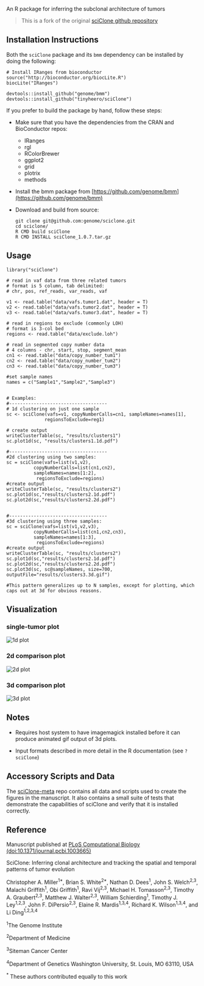 An R package for inferring the subclonal architecture of tumors

> This is a fork of the original [sciClone github repository](https://github.com/genome/sciclone)

## Installation Instructions

Both the `sciClone` package and its `bmm` dependency can be installed by doing the following:

```{r}
# Install IRanges from bioconductor
source("http://bioconductor.org/biocLite.R")
biocLite("IRanges")

devtools::install_github("genome/bmm")
devtools::install_github("tinyheero/sciClone")
```

If you prefer to build the package by hand, follow these steps:

* Make sure that you have the dependencies from the CRAN and BioConductor repos:
	+ IRanges
	+ rgl
	+ RColorBrewer
	+ ggplot2
	+ grid
	+ plotrix
	+ methods

* Install the bmm package from [https://github.com/genome/bmm](https://github.com/genome/bmm)

* Download and build from source:
    ```
    git clone git@github.com:genome/sciclone.git
    cd sciclone/
    R CMD build sciClone
    R CMD INSTALL sciClone_1.0.7.tar.gz
    ```

## Usage

```{r}
library("sciClone")

# read in vaf data from three related tumors
# format is 5 column, tab delimited: 
# chr, pos, ref_reads, var_reads, vaf

v1 <- read.table("data/vafs.tumor1.dat", header = T)
v2 <- read.table("data/vafs.tumor2.dat", header = T)
v3 <- read.table("data/vafs.tumor3.dat", header = T)

# read in regions to exclude (commonly LOH)
# format is 3-col bed
regions <- read.table("data/exclude.loh")

# read in segmented copy number data
# 4 columns - chr, start, stop, segment_mean   
cn1 <- read.table("data/copy_number_tum1")
cn2 <- read.table("data/copy_number_tum2")
cn3 <- read.table("data/copy_number_tum3")

#set sample names
names = c("Sample1","Sample2","Sample3")


# Examples:
#------------------------------------
# 1d clustering on just one sample
sc <- sciClone(vafs=v1, copyNumberCalls=cn1, sampleNames=names[1], 
              regionsToExclude=reg1)

# create output
writeClusterTable(sc, "results/clusters1")
sc.plot1d(sc, "results/clusters1.1d.pdf")

#------------------------------------
#2d clustering using two samples:
sc = sciClone(vafs=list(v1,v2),
          copyNumberCalls=list(cn1,cn2),
          sampleNames=names[1:2],
           regionsToExclude=regions)
#create output
writeClusterTable(sc, "results/clusters2")
sc.plot1d(sc,"results/clusters2.1d.pdf")
sc.plot2d(sc,"results/clusters2.2d.pdf")


#------------------------------------
#3d clustering using three samples:
sc = sciClone(vafs=list(v1,v2,v3),
          copyNumberCalls=list(cn1,cn2,cn3),
          sampleNames=names[1:3],
           regionsToExclude=regions)
#create output
writeClusterTable(sc, "results/clusters2")
sc.plot1d(sc,"results/clusters2.1d.pdf")
sc.plot2d(sc,"results/clusters2.2d.pdf")
sc.plot3d(sc, sc@sampleNames, size=700, outputFile="results/clusters3.3d.gif")

#This pattern generalizes up to N samples, except for plotting, which caps out at 3d for obvious reasons.
```

## Visualization

### single-tumor plot
![1d plot](http://i.imgur.com/n4JNs9t.png)

### 2d comparison plot
![2d plot](http://i.imgur.com/8h0qAWx.png)

### 3d comparison plot
![3d plot](http://i.imgur.com/iM0V1kq.gif)

## Notes

- Requires host system to have imagemagick installed before it can produce animated gif output of 3d plots.

- Input formats described in more detail in the R documentation (see `?sciClone`)

## Accessory Scripts and Data
The [sciClone-meta](https://github.com/genome/sciclone-meta) repo contains all data and scripts used to create the figures in the manuscript. It also contains a small suite of tests that demonstrate the capabilities of sciClone and verify that it is installed correctly.

## Reference
Manuscript published at [PLoS Computational Biology (doi:10.1371/journal.pcbi.1003665)](http://www.ploscompbiol.org/article/info%3Adoi%2F10.1371%2Fjournal.pcbi.1003665)

SciClone: Inferring clonal architecture and tracking the spatial and temporal patterns of tumor evolution

Christopher A. Miller<sup>1*</sup>, Brian S. White<sup>2*</sup>, Nathan D. Dees<sup>1</sup>, John S. Welch<sup>2,3</sup>, Malachi Griffith<sup>1</sup>, Obi Griffith<sup>1</sup>, Ravi Vij<sup>2,3</sup>, Michael H. Tomasson<sup>2,3</sup>, Timothy A. Graubert<sup>2,3</sup>, Matthew J. Walter<sup>2,3</sup>, William Schierding<sup>1</sup>, Timothy J. Ley<sup>1,2,3</sup>, John F. DiPersio<sup>2,3</sup>, Elaine R. Mardis<sup>1,3,4</sup>, Richard K. Wilson<sup>1,3,4</sup>, and Li Ding<sup>1,2,3,4</sup>

<sup>1</sup>The Genome Institute

<sup>2</sup>Department of Medicine

<sup>3</sup>Siteman Cancer Center

<sup>4</sup>Department of Genetics Washington University, St. Louis, MO 63110, USA

<sup>*</sup> These authors contributed equally to this work
